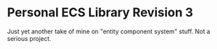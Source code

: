 # Personal ECS Library Revision 3
Just yet another take of mine on "entity component system" stuff. Not a serious project.

